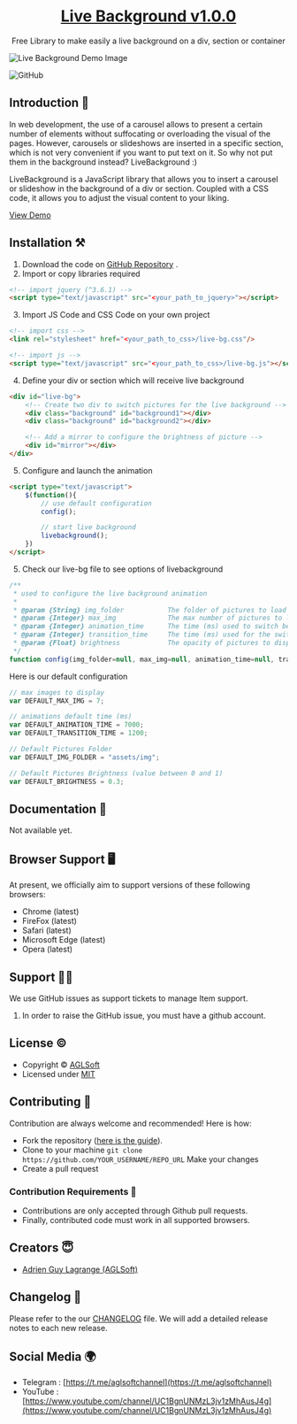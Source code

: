 

<h1 align="center">
   <a href="https://github.com/aglsoftgithub/livebackground" target="_blank" align="center">
      Live Background v1.0.0
   </a>
</h1>
<p align="center">Free Library to make easily a live background on a div, section or container</p>

![Live Background Demo Image](https://aglsofthostingwebserver.on.drv.tw/sites/livebackground/demo.png)

![GitHub](https://img.shields.io/github/license/themeselection/sneat-html-admin-template-free)

## Introduction 🚀

In web development, the use of a carousel allows to present a certain number of elements without suffocating or overloading the visual of the pages. However, carousels or slideshows are inserted in a specific section, which is not very convenient if you want to put text on it. So why not put them in the background instead? LiveBackground :)

LiveBackground is a JavaScript library that allows you to insert a carousel or slideshow in the background of a div or section. Coupled with a CSS code, it allows you to adjust the visual content to your liking.

[View Demo](https://aglsofthostingwebserver.on.drv.tw/sites/livebackground/)

## Installation ⚒️

1. Download the code on [GitHub Repository](https://github.com/aglsoftgithub/livebackground) .
2. Import or copy libraries required

```html
<!-- import jquery (^3.6.1) -->
<script type="text/javascript" src="<your_path_to_jquery>"></script>
```

3. Import JS Code and CSS Code on your own project

```html
<!-- import css -->
<link rel="stylesheet" href="<your_path_to_css>/live-bg.css"/>

<!-- import js -->
<script type="text/javascript" src="<your_path_to_css>/live-bg.js"></script>
```

4. Define your div or section which will receive live background

```html
<div id="live-bg">
    <!-- Create two div to switch pictures for the live background -->
    <div class="background" id="background1"></div>
    <div class="background" id="background2"></div>

    <!-- Add a mirror to configure the brightness of picture -->
    <div id="mirror"></div>
</div>
```

5. Configure and launch the animation

```html
<script type="text/javascript">
    $(function(){
        // use default configuration
        config();

        // start live background
        livebackground();
    })
</script>
```

5. Check our live-bg file to see options of livebackground


```js
/**
 * used to configure the live background animation
 * 
 * @param {String} img_folder 			The folder of pictures to load
 * @param {Integer} max_img 			The max number of pictures to load
 * @param {Integer} animation_time 		The time (ms) used to switch between two pictures
 * @param {Integer} transition_time 	The time (ms) used for the switch animation 
 * @param {Float} brightness 			The opacity of pictures to display (value between 0 and 1)
 */
function config(img_folder=null, max_img=null, animation_time=null, transition_time=null, brightness=null);
```
Here is our default configuration

```js
// max images to display
var DEFAULT_MAX_IMG = 7;

// animations default time (ms)
var DEFAULT_ANIMATION_TIME = 7000;
var DEFAULT_TRANSITION_TIME = 1200;

// Default Pictures Folder
var DEFAULT_IMG_FOLDER = "assets/img";

// Default Pictures Brightness (value between 0 and 1)
var DEFAULT_BRIGHTNESS = 0.3;
```

## Documentation 📜

Not available yet.

## Browser Support 🖥️

At present, we officially aim to support versions of these following browsers:

- Chrome (latest)
- FireFox (latest)
- Safari (latest)
- Microsoft Edge (latest)
- Opera (latest)

## Support 👨‍💻

We use GitHub issues as support tickets to manage Item support.

1. In order to raise the GitHub issue, you must have a github account.

## License ©

- Copyright © [AGLSoft](https://bit.ly/3jzb5VN)
- Licensed under [MIT](https://github.com/themeselection/sneat-html-admin-template-free/blob/master/LICENSE.md)

## Contributing 🦸

Contribution are always welcome and recommended! Here is how:

- Fork the repository ([here is the guide](https://docs.github.com/en/get-started/quickstart/fork-a-repo)).
- Clone to your machine `git clone https://github.com/YOUR_USERNAME/REPO_URL` Make your changes
- Create a pull request

### Contribution Requirements 🧰

- Contributions are only accepted through Github pull requests.
- Finally, contributed code must work in all supported browsers.

## Creators 😇

- [Adrien Guy Lagrange (AGLSoft)](https://bit.ly/3jzb5VN)

## Changelog 📆

Please refer to the our [CHANGELOG](#) file. We will add a detailed release notes to each new release.

## Social Media 🌍

- Telegram : [https://t.me/aglsoftchannel](https://t.me/aglsoftchannel)
- YouTube : [https://www.youtube.com/channel/UC1BgnUNMzL3jv1zMhAusJ4g](https://www.youtube.com/channel/UC1BgnUNMzL3jv1zMhAusJ4g)